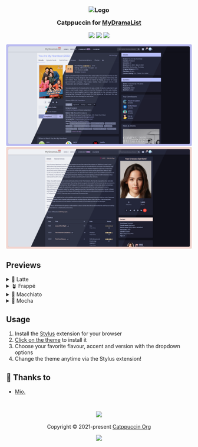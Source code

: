 <h3 align="center">
	<img src="https://raw.githubusercontent.com/catppuccin/catppuccin/main/assets/logos/exports/1544x1544_circle.png" width="100" alt="Logo"/><br/>
	<img src="https://raw.githubusercontent.com/catppuccin/catppuccin/main/assets/misc/transparent.png" height="30" width="0px"/>
	Catppuccin for <a href="https://github.com/catppuccin/mydramalist">MyDramaList</a>
	<img src="https://raw.githubusercontent.com/catppuccin/catppuccin/main/assets/misc/transparent.png" height="30" width="0px"/>
</h3>

<!-- <p align="center">
	<a href="https://github.com/catppuccin/mydramalist/stargazers"><img src="https://img.shields.io/github/stars/catppuccin/mydramalist?colorA=363a4f&colorB=b7bdf8&style=for-the-badge"></a>
	<a href="https://github.com/catppuccin/mydramalist/issues"><img src="https://img.shields.io/github/issues/catppuccin/mydramalist?colorA=363a4f&colorB=f5a97f&style=for-the-badge"></a>
	<a href="https://github.com/catppuccin/mydramalist/contributors"><img src="https://img.shields.io/github/contributors/catppuccin/mydramalist?colorA=363a4f&colorB=a6da95&style=for-the-badge"></a>
</p> -->

<p align="center">
	<a href="https://github.com/dear-clouds/mydramalist/stargazers"><img src="https://img.shields.io/github/stars/catppuccin/mydramalist?colorA=363a4f&colorB=b7bdf8&style=for-the-badge"></a>
	<a href="https://github.com/dear-clouds/mydramalist/issues"><img src="https://img.shields.io/github/issues/catppuccin/mydramalist?colorA=363a4f&colorB=f5a97f&style=for-the-badge"></a>
	<a href="https://github.com/dear-clouds/mydramalist/contributors"><img src="https://img.shields.io/github/contributors/catppuccin/mydramalist?colorA=363a4f&colorB=a6da95&style=for-the-badge"></a>
</p>

<p align="center">
	<img src="assets/Modernized-Preview.webp" width/> <img src="assets/Normal-Preview.webp"/>
</p>

## Previews

<details>
<summary>🌻 Latte</summary>
<h3>Original</h3>
<img src="assets/Normal-Latte.png"/>
<h3>Modernized</h3>
<img src="assets/Modernized-Latte.png"/>
</details>
<details>
<summary>🪴 Frappé</summary>
<h3>Original</h3>
<img src="assets/Normal-Frappe.png"/>
<h3>Modernized</h3>
<img src="assets/Modernized-Frappe.png"/>
</details>
<details>
<summary>🌺 Macchiato</summary>
<h3>Original</h3>
<img src="assets/Normal-Macchiato.png"/>
<h3>Modernized</h3>
<img src="assets/Modernized-Macchiato.png"/>
</details>
<details>
<summary>🌿 Mocha</summary>
<h3>Original</h3>
<img src="assets/Normal-Mocha.png"/>
<h3>Modernized</h3>
<img src="assets/Modernized-Mocha.png"/>
</details>

## Usage

1. Install the [Stylus](https://github.com/openstyles/stylus) extension for your browser
2. [Click on the theme](https://github.com/dear-clouds/mydramalist/raw/main/src/MDLCatpuccin.user.css) to install it
3. Choose your favorite flavour, accent and version with the dropdown options
4. Change the theme anytime via the Stylus extension!

<!-- ## 🙋 FAQ (optional)

-	Q: **_"Where can I ask for help?"_**\
	A: You contact me directly on MDL -->

## 💝 Thanks to

- [Mio.](https://github.com/dear-clouds)

&nbsp;

<p align="center">
	<img src="https://raw.githubusercontent.com/catppuccin/catppuccin/main/assets/footers/gray0_ctp_on_line.svg?sanitize=true" />
</p>

<p align="center">
	Copyright &copy; 2021-present <a href="https://github.com/catppuccin" target="_blank">Catppuccin Org</a>
</p>

<p align="center">
	<a href="https://github.com/catppuccin/catppuccin/blob/main/LICENSE"><img src="https://img.shields.io/static/v1.svg?style=for-the-badge&label=License&message=MIT&logoColor=d9e0ee&colorA=363a4f&colorB=b7bdf8"/></a>
</p>
